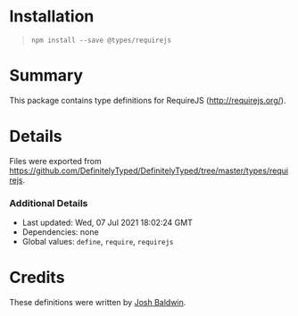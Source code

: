 # Installation
> `npm install --save @types/requirejs`

# Summary
This package contains type definitions for RequireJS (http://requirejs.org/).

# Details
Files were exported from https://github.com/DefinitelyTyped/DefinitelyTyped/tree/master/types/requirejs.

### Additional Details
 * Last updated: Wed, 07 Jul 2021 18:02:24 GMT
 * Dependencies: none
 * Global values: `define`, `require`, `requirejs`

# Credits
These definitions were written by [Josh Baldwin](https://github.com/jbaldwin).
